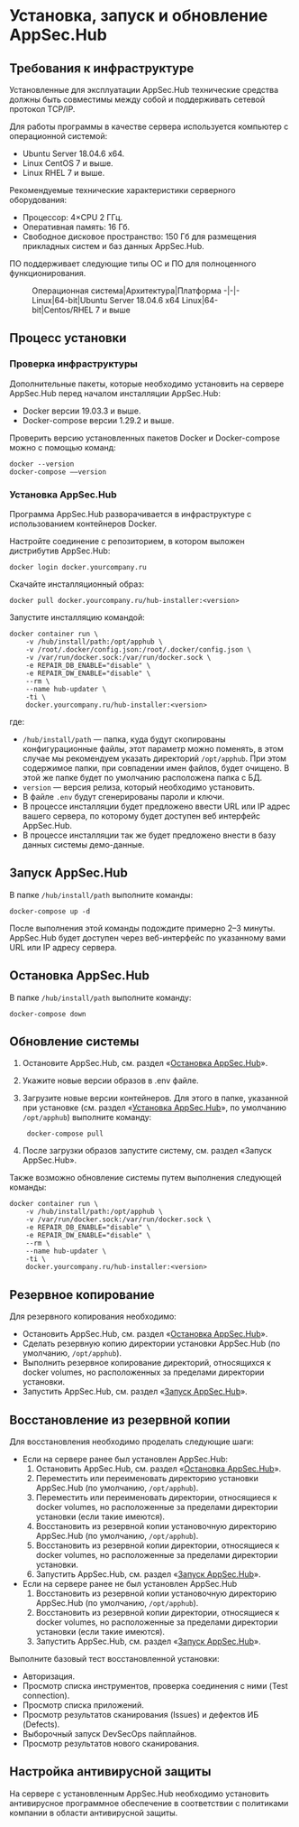 # Установка, запуск и обновление AppSec.Hub

## Требования к инфраструктуре

Установленные для эксплуатации AppSec.Hub технические средства должны быть совместимы между собой и поддерживать сетевой протокол TCP/IP.

Для работы программы в качестве сервера используется компьютер с операционной системой:

* Ubuntu Server 18.04.6 x64.
* Linux CentOS 7 и выше.
* Linux RHEL 7 и выше.

Рекомендуемые технические характеристики серверного оборудования:

* Процессор: 4×CPU 2 ГГц.
* Оперативная память: 16 Гб.
* Свободное дисковое пространство: 150 Гб для размещения прикладных систем и баз данных AppSec.Hub.

ПО поддерживает следующие типы ОС и ПО для полноценного функционирования.

<figure markdown>
Операционная система|Архитектура|Платформа
-|-|-
Linux|64-bit|Ubuntu Server 18.04.6 x64
Linux|64-bit|Centos/RHEL 7 и выше
</figure>

## Процесс установки

### Проверка инфраструктуры

Дополнительные пакеты, которые необходимо установить на сервере AppSec.Hub перед началом инсталляции AppSec.Hub:

* Docker версии 19.03.3 и выше.
* Docker-compose версии 1.29.2 и выше.

Проверить версию установленных пакетов Docker и Docker-compose можно с помощью команд:

    docker --version
    docker-compose ––version

### Установка AppSec.Hub

Программа AppSec.Hub разворачивается в инфраструктуре с использованием контейнеров Docker.

Настройте соединение с репозиторием, в котором выложен дистрибутив AppSec.Hub:

    docker login docker.yourcompany.ru

Скачайте инсталляционный образ:

    docker pull docker.yourcompany.ru/hub-installer:<version>
    
Запустите инсталляцию командой:

    docker container run \
        -v /hub/install/path:/opt/apphub \
        -v /root/.docker/config.json:/root/.docker/config.json \
        -v /var/run/docker.sock:/var/run/docker.sock \
        -e REPAIR_DB_ENABLE="disable" \
        -e REPAIR_DW_ENABLE="disable" \
        --rm \
        --name hub-updater \
        -ti \
        docker.yourcompany.ru/hub-installer:<version>

где:

* `/hub/install/path` — папка, куда будут скопированы конфигурационные файлы, этот параметр можно поменять, в этом случае мы рекомендуем указать директорий `/opt/apphub`. При этом содержимое папки, при совпадении имен файлов, будет очищено. В этой же папке будет по умолчанию расположена папка с БД.
* `version` — версия релиза, который необходимо установить.
* В файле `.env` будут сгенерированы пароли и ключи.
* В процессе инсталляции будет предложено ввести URL или IP адрес вашего сервера, по которому будет доступен веб интерфейс AppSec.Hub.
* В процессе инсталляции так же будет предложено внести в базу данных системы демо-данные.

## Запуск AppSec.Hub

В папке `/hub/install/path` выполните команды:

    docker-compose up -d

После выполнения этой команды подождите примерно 2–3 минуты. AppSec.Hub будет доступен через веб-интерфейс по указанному вами URL или IP адресу сервера.

## Остановка AppSec.Hub

В папке `/hub/install/path` выполните команду:

    docker-compose down

## Обновление системы

1. Остановите AppSec.Hub, см. раздел «[Остановка AppSec.Hub](../installing%2C%20running%20and%20updating%20AppSec.Hub/#appsechub_3)».
2. Укажите новые версии образов в .env файле.
3. Загрузите новые версии контейнеров. Для этого в папке, указанной при установке (см. раздел «[Установка AppSec.Hub](../installing%2C%20running%20and%20updating%20AppSec.Hub/#appsechub_1)», по умолчанию `/opt/apphub`) выполните команду:
    
        docker-compose pull

4. После загрузки образов запустите систему, см. раздел «Запуск AppSec.Hub».

Также возможно обновление системы путем выполнения следующей команды:

    docker container run \
        -v /hub/install/path:/opt/apphub \
        -v /var/run/docker.sock:/var/run/docker.sock \
        -e REPAIR_DB_ENABLE="disable" \
        -e REPAIR_DW_ENABLE="disable" \
        --rm \
        --name hub-updater \
        -ti \
        docker.yourcompany.ru/hub-installer:<version>

## Резервное копирование

Для резервного копирования необходимо:

* Остановить AppSec.Hub, см. раздел «[Остановка AppSec.Hub](../installing%2C%20running%20and%20updating%20AppSec.Hub/#appsechub_3)».
* Сделать резервную копию директории установки AppSec.Hub (по умолчанию, `/opt/apphub`).
* Выполнить резервное копирование директорий, относящихся к docker volumes, но расположенных за пределами директории установки.
* Запустить AppSec.Hub, см. раздел «[Запуск AppSec.Hub](../installing%2C%20running%20and%20updating%20AppSec.Hub/#appsechub_2)».

## Восстановление из резервной копии

Для восстановления необходимо проделать следующие шаги:

* Если на сервере ранее был установлен AppSec.Hub:
    1. Остановить AppSec.Hub, см. раздел «[Остановка AppSec.Hub](../installing%2C%20running%20and%20updating%20AppSec.Hub/#appsechub_3)».
    2. Переместить или переименовать директорию установки AppSec.Hub (по умолчанию, `/opt/apphub`).
    3. Переместить или переименовать директории, относящиеся к docker volumes, но расположенные за пределами директории установки (если такие имеются).
    4. Восстановить из резервной копии установочную директорию AppSec.Hub (по умолчанию, `/opt/apphub`).
    5. Восстановить из резервной копии директории, относящиеся к docker volumes, но расположенные за пределами директории установки.
    6. Запустить AppSec.Hub, см. раздел «[Запуск AppSec.Hub](../installing%2C%20running%20and%20updating%20AppSec.Hub/#appsechub_2)».
* Если на сервере ранее не был установлен AppSec.Hub
    1. Восстановить из резервной копии установочную директорию AppSec.Hub (по умолчанию, `/opt/apphub`).
    2. Восстановить из резервной копии директории, относящиеся к docker volumes, но расположенные за пределами директории установки (если такие имеются).
    3. Запустить AppSec.Hub, см. раздел «[Запуск AppSec.Hub](../installing%2C%20running%20and%20updating%20AppSec.Hub/#appsechub_2)».

Выполните базовый тест восстановленной установки:

* Авторизация.
* Просмотр списка инструментов, проверка соединения с ними (Test connection).
* Просмотр списка приложений.
* Просмотр результатов сканирования (Issues) и дефектов ИБ (Defects).
* Выборочный запуск DevSecOps пайплайнов.
* Просмотр результатов нового сканирования.

## Настройка антивирусной защиты
На сервере с установленным AppSec.Hub необходимо установить антивирусное программное обеспечение в соответствии с политиками компании в области антивирусной защиты.